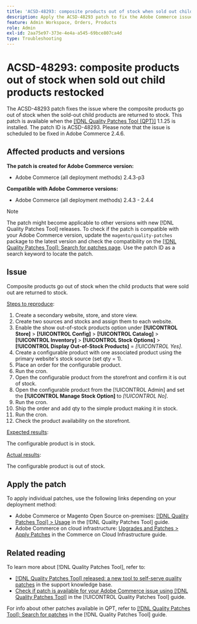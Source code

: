 ```yaml
---
title: 'ACSD-48293: composite products out of stock when sold out child products restocked'
description: Apply the ACSD-48293 patch to fix the Adobe Commerce issue where the composite products go out of stock when the sold-out child products are returned to stock.
feature: Admin Workspace, Orders, Products
role: Admin
exl-id: 2aa75e97-373e-4e4a-a545-69bce807ca4d
type: Troubleshooting
---
```

# ACSD-48293: composite products out of stock when sold out child products restocked

The ACSD-48293 patch fixes the issue where the composite products go out of stock when the sold-out child products are returned to stock. This patch is available when the [[!DNL Quality Patches Tool (QPT)]](https://experienceleague.adobe.com/en/docs/commerce-operations/tools/quality-patches-tool/quality-patches-tool-to-self-serve-quality-patches) 1.1.25 is installed. The patch ID is ACSD-48293. Please note that the issue is scheduled to be fixed in Adobe Commerce 2.4.6.

## Affected products and versions

**The patch is created for Adobe Commerce version:**

* Adobe Commerce (all deployment methods) 2.4.3-p3

**Compatible with Adobe Commerce versions:**

* Adobe Commerce (all deployment methods) 2.4.3 - 2.4.4

>[!NOTE]
>
>The patch might become applicable to other versions with new [!DNL Quality Patches Tool] releases. To check if the patch is compatible with your Adobe Commerce version, update the `magento/quality-patches` package to the latest version and check the compatibility on the [[!DNL Quality Patches Tool]: Search for patches page](https://experienceleague.adobe.com/tools/commerce-quality-patches/index.html). Use the patch ID as a search keyword to locate the patch.

## Issue

Composite products go out of stock when the child products that were sold out are returned to stock.

<u>Steps to reproduce</u>:

1. Create a secondary website, store, and store view.
1. Create two sources and stocks and assign them to each website.
1. Enable the show out-of-stock products option under **[!UICONTROL Store]** > **[!UICONTROL Config]** > **[!UICONTROL Catalog]** > **[!UICONTROL Inventory]** > **[!UICONTROL Stock Options]** > **[!UICONTROL Display Out-of-Stock Products]** = *[!UICONTROL Yes]*.
1. Create a configurable product with one associated product using the primary website's stock source (set qty = 1).
1. Place an order for the configurable product.
1. Run the cron.
1. Open the configurable product from the storefront and confirm it is out of stock.
1. Open the configurable product from the [!UICONTROL Admin] and set the **[!UICONTROL Manage Stock Option]** to *[!UICONTROL No]*.
1. Run the cron.
1. Ship the order and add qty to the simple product making it in stock.
1. Run the cron.
1. Check the product availability on the storefront.

<u>Expected results</u>:

The configurable product is in stock.

<u>Actual results</u>:

The configurable product is out of stock.

## Apply the patch

To apply individual patches, use the following links depending on your deployment method:

* Adobe Commerce or Magento Open Source on-premises: [[!DNL Quality Patches Tool] > Usage](/help/tools/quality-patches-tool/usage.md) in the [!DNL Quality Patches Tool] guide.
* Adobe Commerce on cloud infrastructure: [Upgrades and Patches > Apply Patches](https://experienceleague.adobe.com/docs/commerce-cloud-service/user-guide/develop/upgrade/apply-patches.html) in the Commerce on Cloud Infrastructure guide.

## Related reading

To learn more about [!DNL Quality Patches Tool], refer to:

* [[!DNL Quality Patches Tool] released: a new tool to self-serve quality patches](https://experienceleague.adobe.com/en/docs/commerce-operations/tools/quality-patches-tool/quality-patches-tool-to-self-serve-quality-patches) in the support knowledge base.
* [Check if patch is available for your Adobe Commerce issue using [!DNL Quality Patches Tool]](/help/tools/quality-patches-tool/patches-available-in-qpt/check-patch-for-magento-issue-with-magento-quality-patches.md) in the [!UICONTROL Quality Patches Tool] guide.


For info about other patches available in QPT, refer to [[!DNL Quality Patches Tool]: Search for patches](https://experienceleague.adobe.com/tools/commerce-quality-patches/index.html) in the [!DNL Quality Patches Tool] guide.
